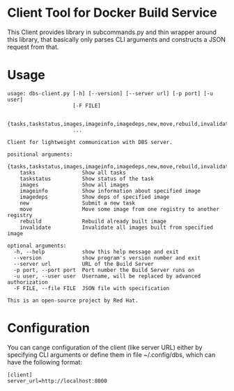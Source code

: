 Client Tool for Docker Build Service
====================================

This Client provides library in subcommands.py and thin wrapper around this library, that basically only parses CLI arguments and constructs a JSON request from that.


Usage
=====

    usage: dbs-client.py [-h] [--version] [--server url] [-p port] [-u user]
                         [-F FILE]

                         {tasks,taskstatus,images,imageinfo,imagedeps,new,move,rebuild,invalidate}
                         ...

    Client for lightweight communication with DBS server.

    positional arguments:
      {tasks,taskstatus,images,imageinfo,imagedeps,new,move,rebuild,invalidate}
        tasks               Show all tasks
        taskstatus          Show status of the task
        images              Show all images
        imageinfo           Show information about specified image
        imagedeps           Show deps of specified image
        new                 Submit a new task
        move                Move some image from one registry to another registry
        rebuild             Rebuild already built image
        invalidate          Invalidate all images built from specified image

    optional arguments:
      -h, --help            show this help message and exit
      --version             show program's version number and exit
      --server url          URL of the Build Server
      -p port, --port port  Port number the Build Server runs on
      -u user, --user user  Username, will be replaced by advanced authorization
      -F FILE, --file FILE  JSON file with specification

    This is an open-source project by Red Hat.


Configuration
=============

You can cange configuration of the client (like server URL) either by specifying CLI arguments or define them in file ~/.config/dbs, which can have the following format:

    [client]
    server_url=http://localhost:8000

